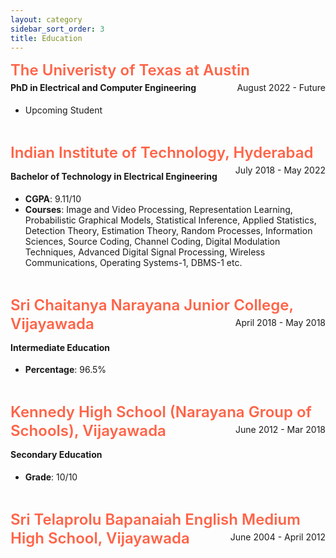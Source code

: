 ```yaml
---
layout: category
sidebar_sort_order: 3
title: Education
---
```


<!-- Content of Work-Experience Page -->
<div markdown=1>
<p></p>
<span style="font-size: 1.5rem; font-weight: 600; color:tomato; line-height: 1.25; margin-top: 1rem; margin-bottom: 0.5rem;"> The Univeristy of Texas at Austin </span><span style="float: right; line-height: 1.25; margin-top: 0.25rem; margin-bottom: 0.5rem;">August 2022 - Future</span>
<h4 style="margin-top:0.25rem">PhD in Electrical and Computer Engineering</h4>
<ul>
<li>Upcoming Student</li>
</ul>
<br>

<span style="font-size: 1.5rem; font-weight: 600; color:tomato; line-height: 1.25; margin-top: 1rem; margin-bottom: 0.5rem;"> Indian Institute of Technology, Hyderabad </span><span style="float: right; line-height: 1.25; margin-top: 0.25rem; margin-bottom: 0.5rem;">July 2018 - May 2022</span>
<h4 style="margin-top:0.25rem">Bachelor of Technology in Electrical Engineering</h4>
<ul>
<li><strong>CGPA</strong>: 9.11/10</li>
<li><strong>Courses</strong>: Image and Video Processing, Representation Learning, Probabilistic Graphical Models, Statistical Inference, Applied Statistics, Detection Theory, Estimation Theory, Random Processes, Information Sciences, Source Coding, Channel Coding, Digital Modulation Techniques, Advanced Digital Signal Processing, Wireless Communications, Operating Systems-1, DBMS-1 etc.</li>
</ul>
<br>

<span style="font-size: 1.5rem; font-weight: 600; color:tomato; line-height: 1.25; margin-top: 1rem; margin-bottom: 0.5rem;"> Sri Chaitanya Narayana Junior College, Vijayawada </span><span style="float: right; line-height: 1.25; margin-top: 0.25rem; margin-bottom: 0.5rem;">April 2018 - May 2018</span>
<h4 style="margin-top:0.25rem">Intermediate Education</h4>
<ul>
<li><strong>Percentage</strong>: 96.5%</li>
</ul>
<br>

<span style="font-size: 1.5rem; font-weight: 600; color:tomato; line-height: 1.25; margin-top: 1rem; margin-bottom: 0.5rem;"> Kennedy High School (Narayana Group of Schools), Vijayawada </span><span style="float: right; line-height: 1.25; margin-top: 0.25rem; margin-bottom: 0.5rem;">June 2012 - Mar 2018</span>
<h4 style="margin-top:0.25rem">Secondary Education</h4>
<ul>
<li><strong>Grade</strong>: 10/10</li>
</ul>
<br>

<span style="font-size: 1.5rem; font-weight: 600; color:tomato; line-height: 1.25; margin-top: 1rem; margin-bottom: 0.5rem;">Sri Telaprolu Bapanaiah English Medium High School, Vijayawada </span><span style="float: right; line-height: 1.25; margin-top: 0.25rem; margin-bottom: 0.5rem;">June 2004 - April 2012</span>
<br>
